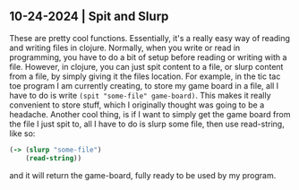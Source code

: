 ## 10-24-2024 | Spit and Slurp

These are pretty cool functions. Essentially, it's a really easy way of reading and writing files in clojure. Normally, when you
write or read in programming, you have to do a bit of setup before reading or writing with a file. However, in clojure, you can just spit
content to a file, or slurp content from a file, by simply giving it the files location. For example, in the tic tac toe program I am currently
creating, to store my game board in a file, all I have to do is write `(spit "some-file" game-board)`. This makes it really convenient to store stuff,
which I originally thought was going to be a headache. Another cool thing, is if I want to simply get the game board from the file I just spit to,
all I have to do is slurp some file, then use read-string, like so:
```clojure
(-> (slurp "some-file")
    (read-string))
```
and it will return the game-board, fully ready to be used by my program.